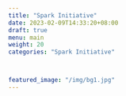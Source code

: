 ```yaml
---
title: "Spark Initiative"
date: 2023-02-09T14:33:20+08:00
draft: true
menu: main 
weight: 20
categories: "Spark Initiative"



featured_image: "/img/bg1.jpg"
---
```


